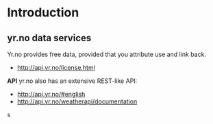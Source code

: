 # Introduction #
## yr.no data services ##
Yr.no provides free data, provided that you attribute use and link back.
  * http://api.yr.no/license.html



**API**
yr.no also has an extensive REST-like API:
  * http://api.yr.no/#english
  * http://api.yr.no/weatherapi/documentation

s